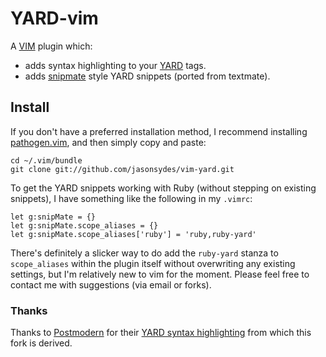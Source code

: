 # YARD-vim

A [VIM](http://www.vim.org/) plugin which:

* adds syntax highlighting to your [YARD](http://yardoc.org/) tags.
* adds [snipmate](https://github.com/garbas/vim-snipmate) style YARD snippets
  (ported from textmate).

## Install
                                                                                        
If you don't have a preferred installation method, I recommend installing
[pathogen.vim](https://github.com/tpope/vim-pathogen), and then simply copy and
paste:

    cd ~/.vim/bundle
    git clone git://github.com/jasonsydes/vim-yard.git

To get the YARD snippets working with Ruby (without stepping on existing
snippets), I have something like the following in my `.vimrc`:
    
    let g:snipMate = {}
    let g:snipMate.scope_aliases = {}
    let g:snipMate.scope_aliases['ruby'] = 'ruby,ruby-yard'

There's definitely a slicker way to do add the `ruby-yard` stanza to
`scope_aliases` within the plugin itself without overwriting any existing
settings, but I'm relatively new to vim for the moment.  Please feel free to
contact me with suggestions (via email or forks).

### Thanks 

Thanks to [Postmodern](https://github.com/postmodern) for their [YARD syntax
highlighting](https://github.com/postmodern/vim-yard) from which this fork is
derived.
